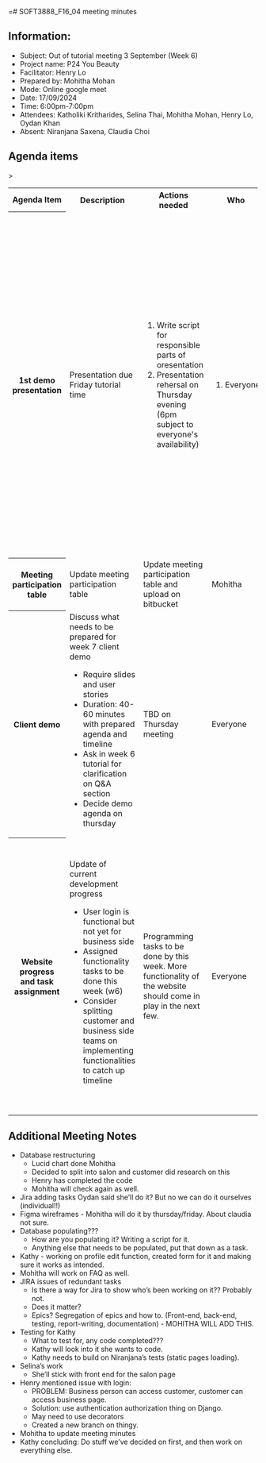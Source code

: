 =# SOFT3888_F16_04 meeting minutes

## Information:
- Subject: Out of tutorial meeting 3 September (Week 6)
- Project name: P24 You Beauty
- Facilitator: Henry Lo
- Prepared by: Mohitha Mohan
- Mode: Online google meet
- Date: 17/09/2024
- Time: 6:00pm-7:00pm
- Attendees: Katholiki Kritharides, Selina Thai, Mohitha Mohan, Henry Lo, Oydan Khan
- Absent: Niranjana Saxena, Claudia Choi

## Agenda items

<table>

<tr>
    <th> Agenda Item </th>
    <th> Description </th>
    <th> Actions needed</th>
    <th> Who </th>>
    <th> Notes/Decisions </th>
</tr>

<tr>
    <th> 1st demo presentation</th>
    <td> Presentation due Friday tutorial time 
    </td>
    <td><ol>
        <li>Write script for responsible parts of oresentation</li>
        <li>Presentation rehersal on Thursday evening (6pm subject to everyone's availability)
        </li>
    </ol>
    </td>
    <td><ol>
        <li>Everyone</li>
    </ol>
    </td>
    <td><ul>
        <li>Mohitha to talk about overview and stakeholder (1m)</li>
        <li>Henry to talk about requirements (1m)</li>
        <li>Kathy to talk about testing plan (1m)</li>
        <li>Oydan to talk about implemented user stories (3m)</li>
        <li>Kathy to talk about plan for other stories (30s)        </li>
        <li>Oydan to talk about system architecture (1m)        </li>
        <li>Niranjana to talk about potential risks (30s)        </li>
        <li>Salina to talk about group process (1m)        </li>
        <li>Claudia to talk about Discipline (30s)        </li>
    </ul></td>
</tr>

<tr>
    <th> Meeting participation table </th>
    <td> Update meeting participation table</td>
    <td> Update meeting participation table and upload on bitbucket</td>
    <td> Mohitha
    </td>
    <td>Finish by next week</td>
</tr>

<tr>
    <th> Client demo </th>
    <td> Discuss what needs to be prepared for week 7 client demo
        <ul>
        <li>Require slides and user stories</li>
        <li>Duration: 40-60 minutes with prepared agenda and timeline</li>
        <li>Ask in week 6 tutorial for clarification on Q&A section</li>
        <li>Decide demo agenda on thursday</li>
        </ul>
    </td>
    <td>TBD on Thursday meeting</td>
    <td>Everyone   </td>
    <td>
    </td>
</tr>

<tr>
    <th> Website progress and task assignment </th>
    <td> Update of current development progress
        <ul>
        <li>User login is functional but not yet for business side</li>
        <li>Assigned functionality tasks to be done this week (w6)</li>
        <li>Consider splitting customer and business side teams on implementing functionalities to catch up timeline</li>
        </ul>
    </td>
    <td>Programming tasks to be done by this week. More functionality of the website should come in play in the next few.</td>
    <td>Everyone</td>
    <td>
        <ul>
        <li>Claudia to do figma pages/wireframe</li>
        <li>Henry to do business sign up, email notification for foget password</li>
        <li>Salina to do sitemap - standardized page name</li>
        <li>Narangina to finish business pre-login page</li>
        <li>Kathy to do profile page (flex display)</li>
        <li>Mohitha to do FAQ</li>
        <li>Oydan to add instructions to use webapp and complete manage booking page</li>
        </ul>
    </td>
</tr>



</table>

## Additional Meeting Notes
- Database restructuring 
    - Lucid chart done Mohitha
    - Decided to split into salon and customer did research on this
    - Henry has completed the code
    - Mohitha will check again as well.
- Jira adding tasks Oydan said she’ll do it? But no we can do it ourselves (individual!!)
- Figma wireframes - Mohitha will do it by thursday/friday. About claudia not sure.
- Database populating???
    - How are you populating it? Writing a script for it.
    - Anything else that needs to be populated, put that down as a task. 
- Kathy - working on profile edit function, created form for it and making sure it works as intended. 
- Mohitha will work on FAQ as well.
- JIRA issues of redundant tasks
    - Is there a way for Jira to show who’s been working on it?? Probably not.
    - Does it matter? 
    - Epics? Segregation of epics and how to. (Front-end, back-end, testing, report-writing, documentation) - MOHITHA WILL ADD THIS.
- Testing for Kathy
    - What to test for, any code completed???
    - Kathy will look into it she wants to code.
    - Kathy needs to build on Niranjana’s tests (static pages loading).
- Selina’s work
    - She’ll stick with front end for the salon page
- Henry mentioned issue with login: 
    - PROBLEM: Business person can access customer, customer can access business page.
    - Solution: use authentication authorization thing on Django. 
    - May need to use decorators 
    - Created a new branch on thingy.
- Mohitha to update meeting minutes 
- Kathy concluding: Do stuff we’ve decided on first, and then work on everything else.
